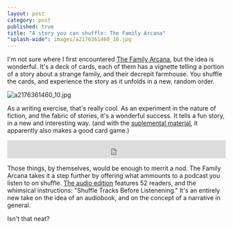 ```yaml
---
layout: post
category: post
published: true
title: "A story you can shuffle: The Family Arcana"
"splash-wide": images/a2176361460_10.jpg
---
```

I'm not sure where I first encountered [The Family Arcana](http://ninepinpress.com/the-family-arcana), but the idea is wonderful. It's a deck of cards, each of them has a vignette telling a portion of a story about a strange family, and their decrepit farmhouse. You shuffle the cards, and experience the story as it unfolds in a new, random order. 

![a2176361460_10.jpg]({{site.baseurl}}/images/a2176361460_10.jpg)


As a writing exercise, that's really cool. As an experiment in the nature of fiction, and the fabric of stories, it's a wonderful success. It tells a fun story, in a new and interesting way. (and with the [suplemental material](http://ninepinpress.com/the-family-arcana), it apparently also makes a good card game.) 

<iframe style="border: 0; width: 100%; height: 42px;" src="https://bandcamp.com/EmbeddedPlayer/album=1882316417/size=small/bgcol=ffffff/linkcol=0687f5/track=4006055139/transparent=true/" seamless><a href="http://ninepinpress.bandcamp.com/album/the-family-arcana">The Family Arcana by Jedediah Berry</a></iframe>

Those things, by themselves, would be enough to merrit a nod. The Family Arcana takes it a step further by offering what ammounts to a podcast you listen to on shuffle. [The audio edition](https://ninepinpress.bandcamp.com/releases) features 52 readers, and the whimsical instructions: "Shuffle Tracks Before Listenening." It's an entirely new take on the idea of an audiobook, and on the concept of a narrative in general. 

Isn't that neat? 
